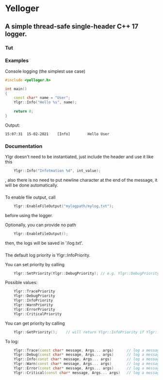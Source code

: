 # Yelloger
## A simple thread-safe single-header C++ 17 logger.
### Tut
### Examples
Console logging (the simplest use case)
```cpp
#include <yelloger.h>

int main()
{
	const char* name = "User";
	Ylgr::Info("Hello %s", name);
	
	return 0;
}
```
Output:
```
15:07:31  15-02-2021    [Info]        Hello User
```
###  Documentation
Ylgr doesn't need to be instantiated, just include the header and use it like this
```cpp
	Ylgr::Info("Infotmation %d", int_value);
```
, also there is no need to put newline character at the end of the message, it will be done automatically.

###  
To enable file output, call
```cpp
	Ylgr::EnableFileOutput("mylogpath/mylog.txt");
```
before using the logger.

Optionally, you can provide no path
```cpp
	Ylgr::EnableFileOutput();
```
then, the logs will be saved in '/log.txt'.

### 
The default log priority is Ylgr::InfoPriority.

You can set priority by calling
```cpp
	Ylgr::SetPriority(Ylgr::DebugPriority);	// e.g. Ylgr::DebugPriority
```

Possible values:
```cpp
	Ylgr::TracePriority
	Ylgr::DebugPriority
	Ylgr::InfoPriority
	Ylgr::WarnPriority
	Ylgr::ErrorPriority
	Ylgr::CriticalPriority
```

You can get priority by calling
```cpp
	Ylgr::GetPriority();	// will return Ylgr::InfoPriority if Ylgr::SetPriority hasn't been called before
```


To log:
```cpp
	Ylgr::Trace(const char* message, Args... args)		// log a message with trace priority
	Ylgr::Debug(const char* message, Args... args)		// log a message with debug priority
	Ylgr::Info(const char* message, Args... args)		// log a message with info priority
	Ylgr::Warn(const char* message, Args... args)		// log a message with warn priority
	Ylgr::Error(const char* message, Args... args)		// log a message with error priority
	Ylgr::Critical(const char* message, Args... args)	// log a message with critical priority
```